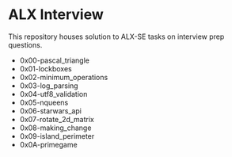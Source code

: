 # ALX Interview

This repository houses solution to ALX-SE tasks on interview prep questions.
- 0x00-pascal_triangle
- 0x01-lockboxes
- 0x02-minimum_operations
- 0x03-log_parsing
- 0x04-utf8_validation
- 0x05-nqueens
- 0x06-starwars_api
- 0x07-rotate_2d_matrix
- 0x08-making_change
- 0x09-island_perimeter
- 0x0A-primegame
